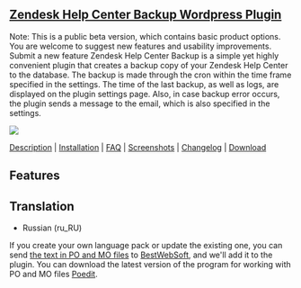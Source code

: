 <a href="http://bestwebsoft.com/products/realty/" target=_blank>Zendesk Help Center Backup Wordpress Plugin</a>  
----------------------------------------

Note: This is a public beta version, which contains basic product options. You are welcome to suggest new features and usability improvements. Submit a new feature
Zendesk Help Center Backup is a simple yet highly convenient plugin that creates a backup copy of your Zendesk Help Center to the database. The backup is made through the cron within the time frame specified in the settings. The time of the last backup, as well as logs, are displayed on the plugin settings page. Also, in case backup error occurs, the plugin sends a message to the email, which is also specified in the settings.

<img src="http://bestwebsoft.com/wp-content/uploads/2015/03/realty-banner-website.jpg"/>

<a href="http://bestwebsoft.com/products/realty/description" target=_blank>Description</a> | 
<a href="http://bestwebsoft.com/products/realty/installation" target=_blank>Installation</a> | 
<a href="http://bestwebsoft.com/products/realty/faq" target=_blank>FAQ</a> | 
<a href="http://bestwebsoft.com/products/realty/screenshots" target=_blank>Screenshots</a> | 
<a href="http://bestwebsoft.com/products/realty/changelog" target=_blank>Changelog</a> | 
<a href="http://bestwebsoft.com/products/realty/download" target=_blank>Download</a>


Features
-----------------------------


Translation
-----------------------------
* Russian (ru_RU)

If you create your own language pack or update the existing one, you can send <a href="http://codex.wordpress.org/Translating_WordPress" target="_blank">the text in PO and MO files</a> to <a href="http://support.bestwebsoft.com" target="_blank">BestWebSoft</a>, and we'll add it to the plugin. You can download the latest version of the program for working with PO and MO files <a href="http://www.poedit.net/download.php" target="_blank">Poedit</a>.
